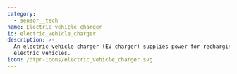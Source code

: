 ```yaml
---
category:
  - sensor__tech
name: Electric vehicle charger
id: electric_vehicle_charger
description: >-
  An electric vehicle charger (EV charger) supplies power for recharging plug-in
  electric vehicles.
icon: /dtpr-icons/electric_vehicle_charger.svg
---
```


